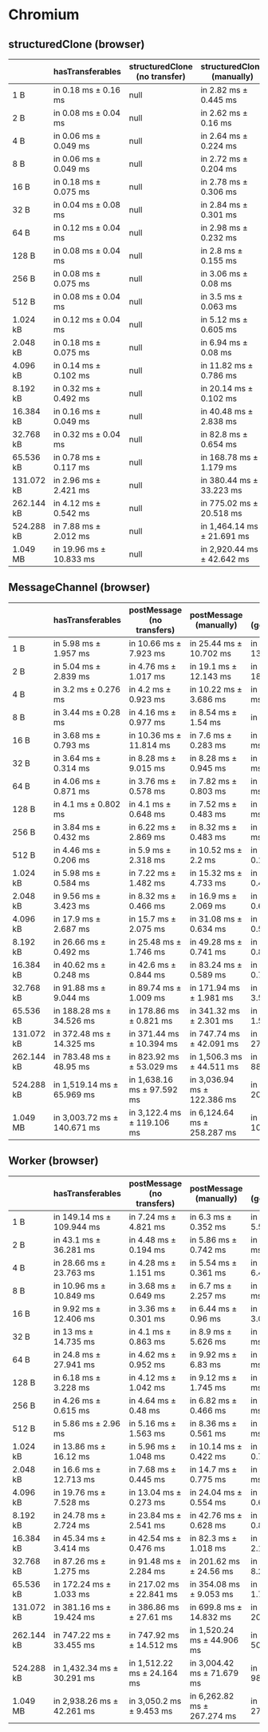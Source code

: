 # Chromium

## structuredClone (browser)

|            | hasTransferables        | structuredClone (no transfer) | structuredClone (manually) | structuredClone (getTransferable*) | structuredClone (getTransferables) |
| ---------- | ----------------------- | ----------------------------- | -------------------------- | ---------------------------------- | ---------------------------------- |
| 1 B        | in 0.18 ms ± 0.16 ms    | null                          | in 2.82 ms ± 0.445 ms      | in 2.82 ms ± 0.16 ms               | in 2.78 ms ± 0.183 ms              |
| 2 B        | in 0.08 ms ± 0.04 ms    | null                          | in 2.62 ms ± 0.16 ms       | in 2.84 ms ± 0.287 ms              | in 3.08 ms ± 0.319 ms              |
| 4 B        | in 0.06 ms ± 0.049 ms   | null                          | in 2.64 ms ± 0.224 ms      | in 2.84 ms ± 0.162 ms              | in 2.94 ms ± 0.15 ms               |
| 8 B        | in 0.06 ms ± 0.049 ms   | null                          | in 2.72 ms ± 0.204 ms      | in 3.3 ms ± 0.953 ms               | in 2.92 ms ± 0.183 ms              |
| 16 B       | in 0.18 ms ± 0.075 ms   | null                          | in 2.78 ms ± 0.306 ms      | in 3.04 ms ± 0.136 ms              | in 3.18 ms ± 0.232 ms              |
| 32 B       | in 0.04 ms ± 0.08 ms    | null                          | in 2.84 ms ± 0.301 ms      | in 3 ms ± 0.167 ms                 | in 3.04 ms ± 0.224 ms              |
| 64 B       | in 0.12 ms ± 0.04 ms    | null                          | in 2.98 ms ± 0.232 ms      | in 3.3 ms ± 0.297 ms               | in 3.9 ms ± 1.671 ms               |
| 128 B      | in 0.08 ms ± 0.04 ms    | null                          | in 2.8 ms ± 0.155 ms       | in 3.26 ms ± 0.273 ms              | in 3.2 ms ± 0.126 ms               |
| 256 B      | in 0.08 ms ± 0.075 ms   | null                          | in 3.06 ms ± 0.08 ms       | in 3.78 ms ± 0.172 ms              | in 3.86 ms ± 0.472 ms              |
| 512 B      | in 0.08 ms ± 0.04 ms    | null                          | in 3.5 ms ± 0.063 ms       | in 6.42 ms ± 3.09 ms               | in 4.76 ms ± 0.102 ms              |
| 1.024 kB   | in 0.12 ms ± 0.04 ms    | null                          | in 5.12 ms ± 0.605 ms      | in 7.28 ms ± 0.194 ms              | in 6.74 ms ± 0.08 ms               |
| 2.048 kB   | in 0.18 ms ± 0.075 ms   | null                          | in 6.94 ms ± 0.08 ms       | in 11.86 ms ± 0.08 ms              | in 11.18 ms ± 0.768 ms             |
| 4.096 kB   | in 0.14 ms ± 0.102 ms   | null                          | in 11.82 ms ± 0.786 ms     | in 22.5 ms ± 0.141 ms              | in 19 ms ± 0.089 ms                |
| 8.192 kB   | in 0.32 ms ± 0.492 ms   | null                          | in 20.14 ms ± 0.102 ms     | in 40.68 ms ± 0.223 ms             | in 35.5 ms ± 0.11 ms               |
| 16.384 kB  | in 0.16 ms ± 0.049 ms   | null                          | in 40.48 ms ± 2.838 ms     | in 80.06 ms ± 0.776 ms             | in 70.34 ms ± 0.589 ms             |
| 32.768 kB  | in 0.32 ms ± 0.04 ms    | null                          | in 82.8 ms ± 0.654 ms      | in 179.94 ms ± 31.094 ms           | in 143.36 ms ± 0.52 ms             |
| 65.536 kB  | in 0.78 ms ± 0.117 ms   | null                          | in 168.78 ms ± 1.179 ms    | in 326.96 ms ± 1.331 ms            | in 305.6 ms ± 16.291 ms            |
| 131.072 kB | in 2.96 ms ± 2.421 ms   | null                          | in 380.44 ms ± 33.223 ms   | in 657.44 ms ± 3.899 ms            | in 582.74 ms ± 2.913 ms            |
| 262.144 kB | in 4.12 ms ± 0.542 ms   | null                          | in 775.02 ms ± 20.518 ms   | in 1,406.44 ms ± 14.461 ms         | in 1,229.52 ms ± 32.28 ms          |
| 524.288 kB | in 7.88 ms ± 2.012 ms   | null                          | in 1,464.14 ms ± 21.691 ms | in 2,736.78 ms ± 32.525 ms         | in 2,464.62 ms ± 29.408 ms         |
| 1.049 MB   | in 19.96 ms ± 10.833 ms | null                          | in 2,920.44 ms ± 42.642 ms | in 5,497.6 ms ± 35.916 ms          | in 4,927.96 ms ± 33.147 ms         |

## MessageChannel (browser)

|            | hasTransferables            | postMessage (no transfers) | postMessage (manually)      | postMessage (getTransferable*) | postMessage (getTransferables) |
| ---------- | --------------------------- | -------------------------- | --------------------------- | ------------------------------ | ------------------------------ |
| 1 B        | in 5.98 ms ± 1.957 ms       | in 10.66 ms ± 7.923 ms     | in 25.44 ms ± 10.702 ms     | in 24.72 ms ± 13.386 ms        | in 24.72 ms ± 18.824 ms        |
| 2 B        | in 5.04 ms ± 2.839 ms       | in 4.76 ms ± 1.017 ms      | in 19.1 ms ± 12.143 ms      | in 30.32 ms ± 18.77 ms         | in 10.06 ms ± 3.862 ms         |
| 4 B        | in 3.2 ms ± 0.276 ms        | in 4.2 ms ± 0.923 ms       | in 10.22 ms ± 3.686 ms      | in 7.74 ms ± 0.512 ms          | in 8.24 ms ± 1.89 ms           |
| 8 B        | in 3.44 ms ± 0.28 ms        | in 4.16 ms ± 0.977 ms      | in 8.54 ms ± 1.54 ms        | in 7 ms ± 0.443 ms             | in 7.08 ms ± 0.435 ms          |
| 16 B       | in 3.68 ms ± 0.793 ms       | in 10.36 ms ± 11.814 ms    | in 7.6 ms ± 0.283 ms        | in 8.98 ms ± 2.529 ms          | in 6.82 ms ± 0.133 ms          |
| 32 B       | in 3.64 ms ± 0.314 ms       | in 8.28 ms ± 9.015 ms      | in 8.28 ms ± 0.945 ms       | in 7.3 ms ± 0.385 ms           | in 7.36 ms ± 0.28 ms           |
| 64 B       | in 4.06 ms ± 0.871 ms       | in 3.76 ms ± 0.578 ms      | in 7.82 ms ± 0.803 ms       | in 7.8 ms ± 0.832 ms           | in 7.18 ms ± 0.232 ms          |
| 128 B      | in 4.1 ms ± 0.802 ms        | in 4.1 ms ± 0.648 ms       | in 7.52 ms ± 0.483 ms       | in 8.1 ms ± 0.424 ms           | in 7.98 ms ± 0.725 ms          |
| 256 B      | in 3.84 ms ± 0.432 ms       | in 6.22 ms ± 2.869 ms      | in 8.32 ms ± 0.483 ms       | in 8.84 ms ± 0.361 ms          | in 8.52 ms ± 0.392 ms          |
| 512 B      | in 4.46 ms ± 0.206 ms       | in 5.9 ms ± 2.318 ms       | in 10.52 ms ± 2.2 ms        | in 10.56 ms ± 0.162 ms         | in 10.08 ms ± 0.117 ms         |
| 1.024 kB   | in 5.98 ms ± 0.584 ms       | in 7.22 ms ± 1.482 ms      | in 15.32 ms ± 4.733 ms      | in 14.28 ms ± 0.475 ms         | in 13.54 ms ± 0.102 ms         |
| 2.048 kB   | in 9.56 ms ± 3.423 ms       | in 8.32 ms ± 0.466 ms      | in 16.9 ms ± 2.069 ms       | in 27.28 ms ± 0.637 ms         | in 19.9 ms ± 0.429 ms          |
| 4.096 kB   | in 17.9 ms ± 2.687 ms       | in 15.7 ms ± 2.075 ms      | in 31.08 ms ± 0.634 ms      | in 35.92 ms ± 0.556 ms         | in 43.8 ms ± 7.977 ms          |
| 8.192 kB   | in 26.66 ms ± 0.492 ms      | in 25.48 ms ± 1.746 ms     | in 49.28 ms ± 0.741 ms      | in 64.56 ms ± 0.845 ms         | in 68.62 ms ± 8.198 ms         |
| 16.384 kB  | in 40.62 ms ± 0.248 ms      | in 42.6 ms ± 0.844 ms      | in 83.24 ms ± 0.589 ms      | in 122.58 ms ± 0.744 ms        | in 113.16 ms ± 1.143 ms        |
| 32.768 kB  | in 91.88 ms ± 9.044 ms      | in 89.74 ms ± 1.009 ms     | in 171.94 ms ± 1.981 ms     | in 252.74 ms ± 3.513 ms        | in 228.22 ms ± 0.83 ms         |
| 65.536 kB  | in 188.28 ms ± 34.526 ms    | in 178.86 ms ± 0.821 ms    | in 341.32 ms ± 2.301 ms     | in 499.5 ms ± 1.553 ms         | in 458.28 ms ± 1.429 ms        |
| 131.072 kB | in 372.48 ms ± 14.325 ms    | in 371.44 ms ± 10.394 ms   | in 747.74 ms ± 42.091 ms    | in 1,060.52 ms ± 27.201 ms     | in 990.86 ms ± 44.569 ms       |
| 262.144 kB | in 783.48 ms ± 48.95 ms     | in 823.92 ms ± 53.029 ms   | in 1,506.3 ms ± 44.511 ms   | in 2,253.66 ms ± 88.13 ms      | in 2,022.96 ms ± 53.292 ms     |
| 524.288 kB | in 1,519.14 ms ± 65.969 ms  | in 1,638.16 ms ± 97.592 ms | in 3,036.94 ms ± 122.386 ms | in 4,395.9 ms ± 206.654 ms     | in 4,081.72 ms ± 116.427 ms    |
| 1.049 MB   | in 3,003.72 ms ± 140.671 ms | in 3,122.4 ms ± 119.106 ms | in 6,124.64 ms ± 258.287 ms | in 8,575.92 ms ± 103.78 ms     | in 7,995.72 ms ± 116.588 ms    |

## Worker (browser)

|            | hasTransferables           | postMessage (no transfers) | postMessage (manually)      | postMessage (getTransferable*) | postMessage (getTransferables) |
| ---------- | -------------------------- | -------------------------- | --------------------------- | ------------------------------ | ------------------------------ |
| 1 B        | in 149.14 ms ± 109.944 ms  | in 7.24 ms ± 4.821 ms      | in 6.3 ms ± 0.352 ms        | in 18.08 ms ± 5.527 ms         | in 14.02 ms ± 3.738 ms         |
| 2 B        | in 43.1 ms ± 36.281 ms     | in 4.48 ms ± 0.194 ms      | in 5.86 ms ± 0.742 ms       | in 14.1 ms ± 5.474 ms          | in 12.44 ms ± 3.87 ms          |
| 4 B        | in 28.66 ms ± 23.763 ms    | in 4.28 ms ± 1.151 ms      | in 5.54 ms ± 0.361 ms       | in 20.06 ms ± 6.422 ms         | in 25.42 ms ± 14.873 ms        |
| 8 B        | in 10.96 ms ± 10.849 ms    | in 3.68 ms ± 0.649 ms      | in 6.7 ms ± 2.257 ms        | in 8.68 ms ± 2.101 ms          | in 9.4 ms ± 2.248 ms           |
| 16 B       | in 9.92 ms ± 12.406 ms     | in 3.36 ms ± 0.301 ms      | in 6.44 ms ± 0.96 ms        | in 11.76 ms ± 3.097 ms         | in 7.46 ms ± 1.491 ms          |
| 32 B       | in 13 ms ± 14.735 ms       | in 4.1 ms ± 0.863 ms       | in 8.9 ms ± 5.626 ms        | in 9.44 ms ± 2.223 ms          | in 9.42 ms ± 4.964 ms          |
| 64 B       | in 24.8 ms ± 27.941 ms     | in 4.62 ms ± 0.952 ms      | in 9.92 ms ± 6.83 ms        | in 9.4 ms ± 0.938 ms           | in 13.32 ms ± 2.895 ms         |
| 128 B      | in 6.18 ms ± 3.228 ms      | in 4.12 ms ± 1.042 ms      | in 9.12 ms ± 1.745 ms       | in 8.58 ms ± 1.273 ms          | in 12.2 ms ± 6.252 ms          |
| 256 B      | in 4.26 ms ± 0.615 ms      | in 4.64 ms ± 0.48 ms       | in 6.82 ms ± 0.466 ms       | in 9.18 ms ± 1.379 ms          | in 10.32 ms ± 4.222 ms         |
| 512 B      | in 5.86 ms ± 2.96 ms       | in 5.16 ms ± 1.563 ms      | in 8.36 ms ± 0.561 ms       | in 8.68 ms ± 0.531 ms          | in 9.08 ms ± 0.924 ms          |
| 1.024 kB   | in 13.86 ms ± 16.12 ms     | in 5.96 ms ± 1.048 ms      | in 10.14 ms ± 0.422 ms      | in 12.24 ms ± 0.791 ms         | in 15.86 ms ± 7.638 ms         |
| 2.048 kB   | in 16.6 ms ± 12.713 ms     | in 7.68 ms ± 0.445 ms      | in 14.7 ms ± 0.775 ms       | in 19.1 ms ± 0.802 ms          | in 19.08 ms ± 2.052 ms         |
| 4.096 kB   | in 19.76 ms ± 7.528 ms     | in 13.04 ms ± 0.273 ms     | in 24.04 ms ± 0.554 ms      | in 32.76 ms ± 0.671 ms         | in 30.16 ms ± 0.508 ms         |
| 8.192 kB   | in 24.78 ms ± 2.724 ms     | in 23.84 ms ± 2.541 ms     | in 42.76 ms ± 0.628 ms      | in 63.34 ms ± 0.889 ms         | in 55.52 ms ± 1.264 ms         |
| 16.384 kB  | in 45.34 ms ± 3.414 ms     | in 42.54 ms ± 0.476 ms     | in 82.3 ms ± 1.018 ms       | in 120.2 ms ± 2.134 ms         | in 108.32 ms ± 2.926 ms        |
| 32.768 kB  | in 87.26 ms ± 1.275 ms     | in 91.48 ms ± 2.284 ms     | in 201.62 ms ± 24.56 ms     | in 248.84 ms ± 8.223 ms        | in 219.52 ms ± 1.08 ms         |
| 65.536 kB  | in 172.24 ms ± 1.033 ms    | in 217.02 ms ± 22.841 ms   | in 354.08 ms ± 9.053 ms     | in 494.68 ms ± 1.777 ms        | in 443.22 ms ± 8.773 ms        |
| 131.072 kB | in 381.16 ms ± 19.424 ms   | in 386.86 ms ± 27.61 ms    | in 699.8 ms ± 14.832 ms     | in 1,019.4 ms ± 20.415 ms      | in 900.46 ms ± 18.977 ms       |
| 262.144 kB | in 747.22 ms ± 33.455 ms   | in 747.92 ms ± 14.512 ms   | in 1,520.24 ms ± 44.906 ms  | in 2,059.06 ms ± 50.28 ms      | in 1,910.8 ms ± 36.808 ms      |
| 524.288 kB | in 1,432.34 ms ± 30.291 ms | in 1,512.22 ms ± 24.164 ms | in 3,004.42 ms ± 71.679 ms  | in 4,084.1 ms ± 98.483 ms      | in 3,797.7 ms ± 73.801 ms      |
| 1.049 MB   | in 2,938.26 ms ± 42.261 ms | in 3,050.2 ms ± 9.453 ms   | in 6,262.82 ms ± 267.274 ms | in 8,413.98 ms ± 272.613 ms    | in 7,797.8 ms ± 230.045 ms     |